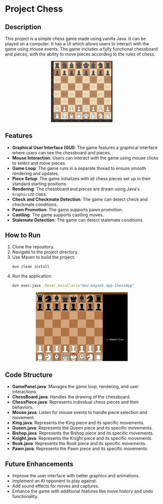 # Project Chess

## Description

This project is a simple chess game made using vanilla Java. It can be played on a computer. It has a UI which allows users to interact with the game using mouse events. The game includes a fully functional chessboard and pieces, with the ability to move pieces according to the rules of chess.

<p align="center">
  <img src="img_1.png" width="40%" height="40%">
</p>

## Features

- **Graphical User Interface (GUI)**: The game features a graphical interface where users can see the chessboard and pieces.
- **Mouse Interaction**: Users can interact with the game using mouse clicks to select and move pieces.
- **Game Loop**: The game runs in a separate thread to ensure smooth rendering and updates.
- **Piece Setup**: The game initializes with all chess pieces set up in their standard starting positions.
- **Rendering**: The chessboard and pieces are drawn using Java's `Graphics2D` class.
- **Check and Checkmate Detection**: The game can detect check and checkmate conditions.
- **Pawn Promotion**: The game supports pawn promotion.
- **Castling**: The game supports castling moves.
- **Stalemate Detection**: The game can detect stalemate conditions.

## How to Run

1. Clone the repository.
2. Navigate to the project directory.
3. Use Maven to build the project:
    ```sh
    mvn clean install
    ```
4. Run the application:
    ```sh
    mvn exec:java -Dexec.mainClass="dev.mayank.app.ChessApp"
    ```

<p align="center">
  <img src="img_2.png" width="60%" height="60%">
</p>

## Code Structure

- **GamePanel.java**: Manages the game loop, rendering, and user interactions.
- **ChessBoard.java**: Handles the drawing of the chessboard.
- **ChessPiece.java**: Represents individual chess pieces and their behaviors.
- **Mouse.java**: Listen for mouse events to handle piece selection and movement.
- **King.java**: Represents the King piece and its specific movements.
- **Queen.java**: Represents the Queen piece and its specific movements.
- **Bishop.java**: Represents the Bishop piece and its specific movements.
- **Knight.java**: Represents the Knight piece and its specific movements.
- **Rook.java**: Represents the Rook piece and its specific movements.
- **Pawn.java**: Represents the Pawn piece and its specific movements.

## Future Enhancements

- Improve the user interface with better graphics and animations.
- Implement an AI opponent to play against.
- Add sound effects for moves and captures.
- Enhance the game with additional features like move history and undo functionality.